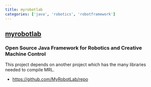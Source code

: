 ```yaml
---
title: myrobotlab
categories: ['java', 'robotics', 'robotframework']
---
```

## [myrobotlab](https://github.com/MyRobotLab/myrobotlab)

### Open Source Java Framework for Robotics and Creative Machine Control


This project depends on another project which has the many libraries needed to compile MRL.
* https://github.com/MyRobotLab/repo
